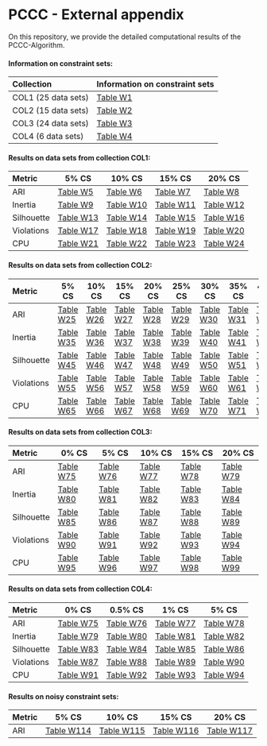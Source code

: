 # PCCC - External appendix

On this repository, we provide the detailed computational results of the PCCC-Algorithm.

#### Information on constraint sets:

| Collection          | Information on constraint sets          |
|:--------------------|:----------------------------------------|
| COL1 (25 data sets) | [Table W1](tables/Constraints-COL1.pdf) |
| COL2 (15 data sets) | [Table W2](tables/Constraints-COL2.pdf) |
| COL3 (24 data sets) | [Table W3](tables/Constraints-COL3.pdf) |
| COL4 (6 data sets)  | [Table W4](tables/Constraints-COL4.pdf) |

#### Results on data sets from collection COL1:

| Metric|5% CS | 10% CS | 15% CS | 20% CS | 
|:-----|-----|-----|-----|-----|
| ARI| [Table W5](tables/ARI-COL1-5.pdf)| [Table W6](tables/ARI-COL1-10.pdf)| [Table W7](tables/ARI-COL1-15.pdf)| [Table W8](tables/ARI-COL1-20.pdf)||
| Inertia| [Table W9](tables/Inertia-COL1-5.pdf)| [Table W10](tables/Inertia-COL1-10.pdf)| [Table W11](tables/Inertia-COL1-15.pdf)| [Table W12](tables/Inertia-COL1-20.pdf)||
| Silhouette| [Table W13](tables/Silhouette-COL1-5.pdf)| [Table W14](tables/Silhouette-COL1-10.pdf)| [Table W15](tables/Silhouette-COL1-15.pdf)| [Table W16](tables/Silhouette-COL1-20.pdf)||
| Violations| [Table W17](tables/Violations-COL1-5.pdf)| [Table W18](tables/Violations-COL1-10.pdf)| [Table W19](tables/Violations-COL1-15.pdf)| [Table W20](tables/Violations-COL1-20.pdf)||
| CPU| [Table W21](tables/CPU-COL1-5.pdf)| [Table W22](tables/CPU-COL1-10.pdf)| [Table W23](tables/CPU-COL1-15.pdf)| [Table W24](tables/CPU-COL1-20.pdf)||

#### Results on data sets from collection COL2:

| Metric|5% CS | 10% CS | 15% CS | 20% CS | 25% CS | 30% CS | 35% CS | 40% CS | 45% CS | 50% CS | 
|:-----|-----|-----|-----|-----|-----|-----|-----|-----|-----|-----|
| ARI| [Table W25](tables/ARI-COL2-5.pdf)| [Table W26](tables/ARI-COL2-10.pdf)| [Table W27](tables/ARI-COL2-15.pdf)| [Table W28](tables/ARI-COL2-20.pdf)| [Table W29](tables/ARI-COL2-25.pdf)| [Table W30](tables/ARI-COL2-30.pdf)| [Table W31](tables/ARI-COL2-35.pdf)| [Table W32](tables/ARI-COL2-40.pdf)| [Table W33](tables/ARI-COL2-45.pdf)| [Table W34](tables/ARI-COL2-50.pdf)||
| Inertia| [Table W35](tables/Inertia-COL2-5.pdf)| [Table W36](tables/Inertia-COL2-10.pdf)| [Table W37](tables/Inertia-COL2-15.pdf)| [Table W38](tables/Inertia-COL2-20.pdf)| [Table W39](tables/Inertia-COL2-25.pdf)| [Table W40](tables/Inertia-COL2-30.pdf)| [Table W41](tables/Inertia-COL2-35.pdf)| [Table W42](tables/Inertia-COL2-40.pdf)| [Table W43](tables/Inertia-COL2-45.pdf)| [Table W44](tables/Inertia-COL2-50.pdf)||
| Silhouette| [Table W45](tables/Silhouette-COL2-5.pdf)| [Table W46](tables/Silhouette-COL2-10.pdf)| [Table W47](tables/Silhouette-COL2-15.pdf)| [Table W48](tables/Silhouette-COL2-20.pdf)| [Table W49](tables/Silhouette-COL2-25.pdf)| [Table W50](tables/Silhouette-COL2-30.pdf)| [Table W51](tables/Silhouette-COL2-35.pdf)| [Table W52](tables/Silhouette-COL2-40.pdf)| [Table W53](tables/Silhouette-COL2-45.pdf)| [Table W54](tables/Silhouette-COL2-50.pdf)||
| Violations| [Table W55](tables/Violations-COL2-5.pdf)| [Table W56](tables/Violations-COL2-10.pdf)| [Table W57](tables/Violations-COL2-15.pdf)| [Table W58](tables/Violations-COL2-20.pdf)| [Table W59](tables/Violations-COL2-25.pdf)| [Table W60](tables/Violations-COL2-30.pdf)| [Table W61](tables/Violations-COL2-35.pdf)| [Table W62](tables/Violations-COL2-40.pdf)| [Table W63](tables/Violations-COL2-45.pdf)| [Table W64](tables/Violations-COL2-50.pdf)||
| CPU| [Table W65](tables/CPU-COL2-5.pdf)| [Table W66](tables/CPU-COL2-10.pdf)| [Table W67](tables/CPU-COL2-15.pdf)| [Table W68](tables/CPU-COL2-20.pdf)| [Table W69](tables/CPU-COL2-25.pdf)| [Table W70](tables/CPU-COL2-30.pdf)| [Table W71](tables/CPU-COL2-35.pdf)| [Table W72](tables/CPU-COL2-40.pdf)| [Table W73](tables/CPU-COL2-45.pdf)| [Table W74](tables/CPU-COL2-50.pdf)||

#### Results on data sets from collection COL3:

| Metric|0% CS | 5% CS | 10% CS | 15% CS | 20% CS | 
|:-----|-----|-----|-----|-----|-----|
| ARI| [Table W75](tables/ARI-COL3-0.pdf)| [Table W76](tables/ARI-COL3-5.pdf)| [Table W77](tables/ARI-COL3-10.pdf)| [Table W78](tables/ARI-COL3-15.pdf)| [Table W79](tables/ARI-COL3-20.pdf)||
| Inertia| [Table W80](tables/Inertia-COL3-0.pdf)| [Table W81](tables/Inertia-COL3-5.pdf)| [Table W82](tables/Inertia-COL3-10.pdf)| [Table W83](tables/Inertia-COL3-15.pdf)| [Table W84](tables/Inertia-COL3-20.pdf)||
| Silhouette| [Table W85](tables/Silhouette-COL3-0.pdf)| [Table W86](tables/Silhouette-COL3-5.pdf)| [Table W87](tables/Silhouette-COL3-10.pdf)| [Table W88](tables/Silhouette-COL3-15.pdf)| [Table W89](tables/Silhouette-COL3-20.pdf)||
| Violations| [Table W90](tables/Violations-COL3-0.pdf)| [Table W91](tables/Violations-COL3-5.pdf)| [Table W92](tables/Violations-COL3-10.pdf)| [Table W93](tables/Violations-COL3-15.pdf)| [Table W94](tables/Violations-COL3-20.pdf)||
| CPU| [Table W95](tables/CPU-COL3-0.pdf)| [Table W96](tables/CPU-COL3-5.pdf)| [Table W97](tables/CPU-COL3-10.pdf)| [Table W98](tables/CPU-COL3-15.pdf)| [Table W99](tables/CPU-COL3-20.pdf)||

#### Results on data sets from collection COL4:

| Metric|0% CS | 0.5% CS | 1% CS | 5% CS | 
|:-----|-----|-----|-----|-----|
| ARI| [Table W75](tables/ARI-COL4-0.pdf)| [Table W76](tables/ARI-COL4-0.5.pdf)| [Table W77](tables/ARI-COL4-1.pdf)| [Table W78](tables/ARI-COL4-5.pdf)||
| Inertia| [Table W79](tables/Inertia-COL4-0.pdf)| [Table W80](tables/Inertia-COL4-0.5.pdf)| [Table W81](tables/Inertia-COL4-1.pdf)| [Table W82](tables/Inertia-COL4-5.pdf)||
| Silhouette| [Table W83](tables/Silhouette-COL4-0.pdf)| [Table W84](tables/Silhouette-COL4-0.5.pdf)| [Table W85](tables/Silhouette-COL4-1.pdf)| [Table W86](tables/Silhouette-COL4-5.pdf)||
| Violations| [Table W87](tables/Violations-COL4-0.pdf)| [Table W88](tables/Violations-COL4-0.5.pdf)| [Table W89](tables/Violations-COL4-1.pdf)| [Table W90](tables/Violations-COL4-5.pdf)||
| CPU| [Table W91](tables/CPU-COL4-0.pdf)| [Table W92](tables/CPU-COL4-0.5.pdf)| [Table W93](tables/CPU-COL4-1.pdf)| [Table W94](tables/CPU-COL4-5.pdf)||

#### Results on noisy constraint sets:

| Metric|5% CS | 10% CS | 15% CS | 20% CS | 
|:-----|-----|-----|-----|-----|
| ARI| [Table W114](tables/ARI-COL1-5.pdf)| [Table W115](tables/ARI-COL1-10.pdf)| [Table W116](tables/ARI-COL1-15.pdf)| [Table W117](tables/ARI-COL1-20.pdf)||
